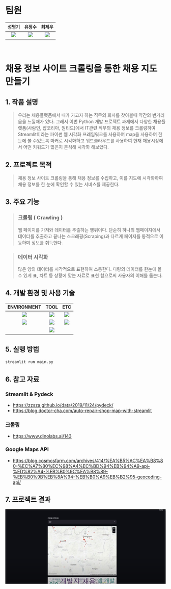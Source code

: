 # 팀원
| 성명기 | 유정수 | 최제우 |
|:---:|:---:| :---:|
| [![](https://avatars.githubusercontent.com/u/104310191?v=4)](https://github.com/SUNGMYEONGGI) | [![](https://avatars.githubusercontent.com/u/50096716?v=4)](https://github.com/Dream-Forge-Studios) | [![](https://avatars.githubusercontent.com/u/109427552?v=4)](https://github.com/JeWoo-Choi) |

<br>

# 채용 정보 사이트 크롤링을 통한 채용 지도 만들기

## 1. 작품 설명
> 우리는 채용플랫폼에서 내가 가고자 하는 직무의 회사를 찾아볼때 약간의 번거러움을 느낄때가 있다. 그래서 이번 Python 개발 프로젝트 과제에서 다양한 채용플랫폼(사람인, 잡코리아, 원티드)에서 IT관련 직무의 채용 정보를 크롤링하여 Streamlit이라는 파이썬 웹 시각화 프레임워크를 사용하여 map을 사용하여 한눈에 볼 수있도록 마커로 시각화하고 워드클라우드를 사용하여 현재 채용시장에서 어떤 키워드가 많은지 분석해 시각화 해보았다.

## 2. 프로젝트 목적
> 채용 정보 사이트 크롤링을 통해 채용 정보를 수집하고, 이를 지도에 시각화하여 채용 정보를 한 눈에 확인할 수 있는 서비스를 제공한다.

## 3. 주요 기능
> ### 크롤링 ( Crawling ) 
> 웹 페이지를 가져와 데이터를 추출하는 행위이다. 단순히 하나의 웹페이지에서 데이터를 추출하고 끝나는 스크래핑(Scraping)과 다르게 페이지를 동적으로 이동하며 정보를 취득한다.

> ### 데이터 시각화
> 많은 양의 데이터를 시각적으로 표현하여 소통한다. 다량의 데이터를 한눈에 볼 수 있게 표, 차트 등 상황에 맞는 자료로 표현 함으로써 사용자의 이해를 돕는다.


## 4. 개발 환경 및 사용 기술
| ENVIRONMENT | TOOL | ETC |
|:---:|:---:| :---:|
| <img src="https://img.shields.io/badge/vscode-007ACC?style=for-the-badge&logo=visualstudiocode&logoColor=white"> | <img src="https://img.shields.io/badge/python-3776AB?style=for-the-badge&logo=python&logoColor=white"> | <img src="https://img.shields.io/badge/.env-ECD53F?style=for-the-badge&logo=dotenv&logoColor=white"> | 
| <img src="https://img.shields.io/badge/jupyter notebook-F37626?style=for-the-badge&logo=jupyter&logoColor=white"> | <img src="https://img.shields.io/badge/streamlit-FF4B4B?style=for-the-badge&logo=streamlit&logoColor=white"> | <img src="https://img.shields.io/badge/Google Map API-4285F4?style=for-the-badge&logo=googlemaps&logoColor=white"> |
|  | <img src="https://img.shields.io/badge/selenium-43B02A?style=for-the-badge&logo=selenium&logoColor=white"> | |

## 5. 실행 방법
```bash
streamlit run main.py
```

## 6. 참고 자료
### Streamlit & Pydeck
- https://zzsza.github.io/data/2019/11/24/pydeck/
- https://blog.doctor-cha.com/auto-repair-shop-map-with-streamlit

### 크롤링
- https://www.dinolabs.ai/143

### Google Maps API
- https://blog.cosmosfarm.com/archives/414/%EA%B5%AC%EA%B8%80-%EC%A7%80%EC%98%A4%EC%BD%94%EB%94%A9-api-%ED%82%A4-%EB%B0%9C%EA%B8%89-%EB%B0%9B%EB%8A%94-%EB%B0%A9%EB%B2%95-geocoding-api/

## 7. 프로젝트 결과 
[![[패스트캠퍼스] Upstage AI Lab 파이썬 프로젝트 12조 시연영상](https://github.com/SUNGMYEONGGI/image/blob/main/thumbnail1.png?raw=true)](https://www.youtube.com/watch?v=elo9sOQSnpk) 
